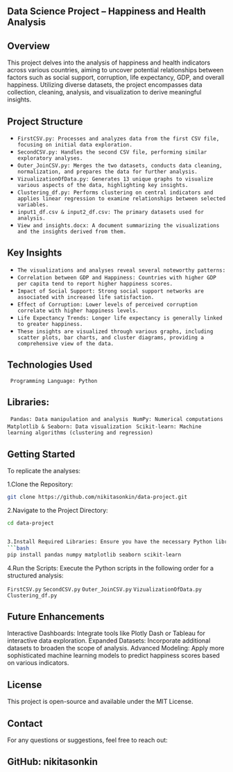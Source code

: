 ## Data Science Project – Happiness and Health Analysis

## Overview
This project delves into the analysis of happiness and health indicators across various countries, aiming to uncover potential relationships between factors such as social support, corruption, life expectancy, GDP, and overall happiness. Utilizing diverse datasets, the project encompasses data collection, cleaning, analysis, and visualization to derive meaningful insights.​

## Project Structure
- `FirstCSV.py: Processes and analyzes data from the first CSV file, focusing on initial data exploration.`
- `SecondCSV.py: Handles the second CSV file, performing similar exploratory analyses.`
- `Outer_JoinCSV.py: Merges the two datasets, conducts data cleaning, normalization, and prepares the data for further analysis.`
- `VizualizationOfData.py: Generates 13 unique graphs to visualize various aspects of the data, highlighting key insights.`
- `Clustering_df.py: Performs clustering on central indicators and applies linear regression to examine relationships between selected variables.`
- `input1_df.csv & input2_df.csv: The primary datasets used for analysis.`
- `View and insights.docx: A document summarizing the visualizations and the insights derived from them.​`

## Key Insights

- `The visualizations and analyses reveal several noteworthy patterns:​`
- `Correlation between GDP and Happiness: Countries with higher GDP per capita tend to report higher happiness scores.`
- `Impact of Social Support: Strong social support networks are associated with increased life satisfaction.`
- `Effect of Corruption: Lower levels of perceived corruption correlate with higher happiness levels.`
- `Life Expectancy Trends: Longer life expectancy is generally linked to greater happiness.​`
- `These insights are visualized through various graphs, including scatter plots, bar charts, and cluster diagrams, providing a comprehensive view of the data.​`

## Technologies Used
` Programming Language: Python`

## Libraries:
` Pandas: Data manipulation and analysis`
` NumPy: Numerical computations`
` Matplotlib & Seaborn: Data visualization`
` Scikit-learn: Machine learning algorithms (clustering and regression)​`

## Getting Started
To replicate the analyses:

1.Clone the Repository:
```bash
git clone https://github.com/nikitasonkin/data-project.git
```

2.Navigate to the Project Directory:

```bash
cd data-project


3.Install Required Libraries: Ensure you have the necessary Python libraries installed. You can use pip:
```bash
pip install pandas numpy matplotlib seaborn scikit-learn
```

4.Run the Scripts: Execute the Python scripts in the following order for a structured analysis:

`FirstCSV.py`
`SecondCSV.py`
`Outer_JoinCSV.py`
`VizualizationOfData.py`
`Clustering_df.py​`


## Future Enhancements
Interactive Dashboards: Integrate tools like Plotly Dash or Tableau for interactive data exploration.
Expanded Datasets: Incorporate additional datasets to broaden the scope of analysis.
Advanced Modeling: Apply more sophisticated machine learning models to predict happiness scores based on various indicators.​


## License
This project is open-source and available under the MIT License.​

## Contact
For any questions or suggestions, feel free to reach out:​

## GitHub: nikitasonkin
